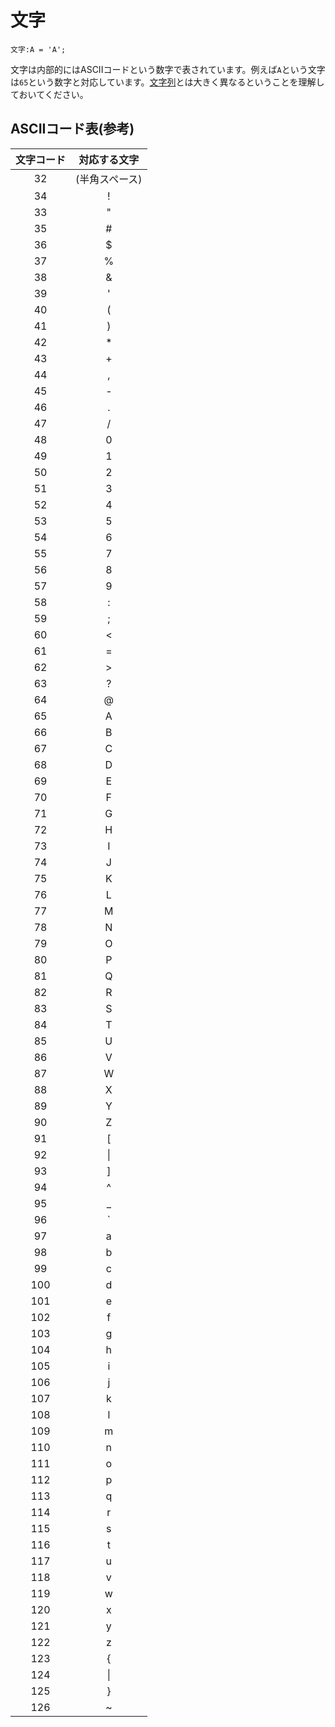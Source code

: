 # 文字

```
文字:A = 'A';
```

文字は内部的にはASCIIコードという数字で表されています。例えば`A`という文字は`65`という数字と対応しています。[文字列](/func/string)とは大きく異なるということを理解しておいてください。

## ASCIIコード表(参考)

|文字コード | 対応する文字|
|:-:|:-:|
|32 |(半角スペース)|
|34 |!|
|33 |"|
|35 |#|
|36 |$|
|37 |%|
|38 |&|
|39 |'|
|40 |(|
|41 |)|
|42 |*|
|43 |+|
|44 |,|
|45 |-|
|46 |.|
|47 |/|
|48 |0|
|49 |1|
|50 |2|
|51 |3|
|52 |4|
|53 |5|
|54 |6|
|55 |7|
|56 |8|
|57 |9|
|58 |:|
|59 |;|
|60 |<|
|61 |=|
|62 |>|
|63 |?|
|64 |@|
|65 |A|
|66 |B|
|67 |C|
|68 |D|
|69 |E|
|70 |F|
|71 |G|
|72 |H|
|73 |I|
|74 |J|
|75 |K|
|76 |L|
|77 |M|
|78 |N|
|79 |O|
|80 |P|
|81 |Q|
|82 |R|
|83 |S|
|84 |T|
|85 |U|
|86 |V|
|87 |W|
|88 |X|
|89 |Y|
|90 |Z|
|91 |[|
|92 |\|
|93 |]|
|94 |^|
|95 |_|
|96 |`|
|97 |a|
|98 |b|
|99 |c|
|100|d|
|101|e|
|102|f|
|103|g|
|104|h|
|105|i|
|106|j|
|107|k|
|108|l|
|109|m|
|110|n|
|111|o|
|112|p|
|113|q|
|114|r|
|115|s|
|116|t|
|117|u|
|118|v|
|119|w|
|120|x|
|121|y|
|122|z|
|123|{|
|124|\||
|125|}|
|126|~|